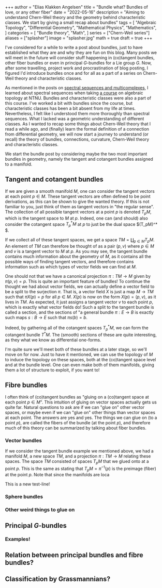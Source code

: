 +++
author = "Elias Klakken Angelsen"
title = "Bundle what? Bundles of love, or any other fiber"
date = "2022-05-16"
description = "Aiming to understand Chern-Weil theory and the geometry behind characteristic classes. We start by giving a small recap about bundles"
tags = [
    "Algebraic Topology",
    "Differential Geometry",
    "Mathematical Physics",
    "Mathematics",
]
categories = [
    "Bundle theory",
    "Math",
]
series = ["Chern-Weil series"]
aliases = ["splasher"]
image = "splasher.jpg"
math = true
draft = true
+++

I've considered for a while to write a post about bundles, just to have established what they are and why they are fun on this blog. Many posts we will meet in the future will consider stuff happening in (co)tangent bundles, other fiber bundles or even in principal $G$-bundles for a Lie group $G$. 
Now, after some travelling, project work and procrastination of blog posting, I figured I'd introduce bundles once and for all as a part of a series on Chern-Weil theory and characteristic classes. 

As mentioned in the posts on [spectral sequences and multicomplexes](https://eka2499.github.io/tags/spectral-sequences/), I learned about spectral sequences when taking [a course](https://wiki.math.ntnu.no/ma3408/2021v/start) on algebraic topology at NTNU.
Bundles and characteristic classes were also a part of this course. I've worked a bit with bundles since the course, but characteristic classes has been a bit absent from my life at times. Nevertheless, I felt like I understood them more thoroughly than spectral sequences.
What I lacked was a geometric understanding of different classes. As I wanted to recap some things about Chern-Weil theory that I read a while ago, and (finally) learn the formal definition of a connection from differential geometry, we will now start a journey to understand (or recall) the theory of bundles, connections, curvature, Chern-Weil theory and characteristic classes. 

We start the bundle post by considering maybe the two most important bundles in geometry, namely the tangent and cotangent bundles assigned to a manifold.

## Tangent and cotangent bundles

If we are given a smooth manifold $M$, one can consider the tangent vectors at each point $p \in M$. These tangent vectors are often defined to be point derivations, as this can be shown to give the wanted theory. If this is not familiar to you, just think of them as tangent vectors in "the regular sense". The collection of all possible tangent vectors at a point $p$ is denoted $T_pM$, which is the tangent space to $M$ at $p$. Indeed, one can (and should) also consider the cotangent space $T_p^* M$ at $p$ to just be the dual space $(T_pM)^* $.

If we collect all of these tangent spaces, we get a space $TM = \coprod_{p \in M} T_pM$. An element of $TM$ can therefore be thought of as a pair $(p,v)$ where $p \in M$ and $v$ is a tangent vector to $M$ at $p$.
As you may see, the tangent bundle contains much information about the geometry of $M$, as it contains all the possible ways of finding tangent vectors, and therefore contains information such as which types of vector fields we can find at $M$. 

One should not that we have a canonical projection $\pi: TM \to M$ given by $\pi(p,v) = p$. This is quite an important feature of bundles!
To continue the thought we had about vector fields, we can actually define a vector field to be a split to the surjection $\pi$.
That is, a vector field $X$ is just a map $M \to TM$ such that $\pi X (p) = p$ for all $p \in M$. $X(p)$ is now on the form $X(p) = (p,v)$, as it lives in $TM$. As expected, it just assigns a tangent vector $v$ to each point $p$, which is exactly what vector fields do!
Such a split to the tangent bundle is called a section, and the sections of "a general bundle $\pi: E \to B$ is exactly such maps $s : B \to E$ such that $\pi s (b) = b$. 

Indeed, by gathering all of the cotangent spaces $T_p^* M$, we can form the cotangent bundle $T^* M$. 
The (smooth) sections of these are quite interesting, as they what we know as differential one-forms.

I'm quite sure we'll meet both of these bundles at a later stage, so we'll move on for now. Just to have it mentioned, we can use the topology of $M$ to induce the topology on these spaces, both at the (co)tangent space level and at the bundle level. One can even make both of them manifolds, giving them a lot of structure to exploit, if you want to!

## Fibre bundles

I often think of (co)tangent bundles as "gluing on a (co)tangent space at each point $p \in M$". This intuition of gluing on vector spaces actually gets us quite far. Natural questions to ask are if we can "glue on" other vector spaces, or maybe even if we can "glue on" other things than vector spaces at each point. The answers are yes and yes. The things we can glue on (to a point $p$), are called the fibers of the bundle (at the point $p$), and therefore much of this theory can be summarized by talking about fiber bundles.

### Vector bundles

If we consider the tangent bundle example we mentioned above, we had a manifold $M$, a new space $TM$, and a projection $\pi : TM \to M$ relating these spaces. The space $TM$ consisted of spaces $T_pM$ that we glued onto at a point $p$. This is the same as stating that $T_pM = \pi^{-1}(p)$ is the preimage (fiber) at the point $p$.
Note that since the manifolds are loca


This is a new test-line!
### Sphere bundles

### Other weird things to glue on

## Principal $G$-bundles
### Examples!


## Relation between principal bundles and fibre bundles?


## Classification by Grassmannians?